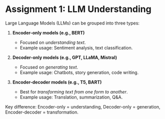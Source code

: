 # Assignment 1: LLM Understanding

Large Language Models (LLMs) can be grouped into three types:

1. **Encoder-only models (e.g., BERT)**  
   - Focused on *understanding text*.  
   - Example usage: Sentiment analysis, text classification.  

2. **Decoder-only models (e.g., GPT, LLaMA, Mistral)**  
   - Focused on *generating text*.  
   - Example usage: Chatbots, story generation, code writing.  

3. **Encoder-decoder models (e.g., T5, BART)**  
   - Best for *transforming text from one form to another*.  
   - Example usage: Translation, summarization, Q&A.  

Key difference: Encoder-only = understanding, Decoder-only = generation, Encoder-decoder = transformation.
